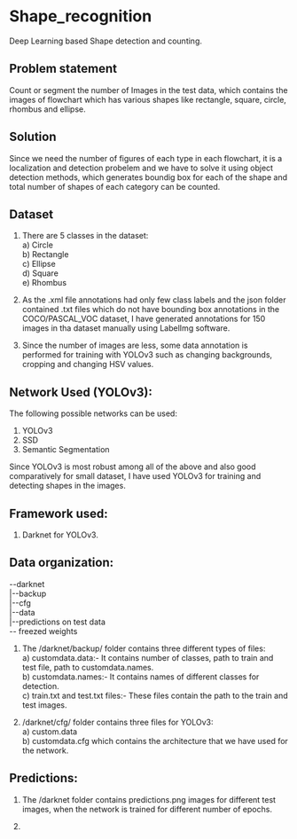 # Shape_recognition
Deep Learning based Shape detection and counting.  

## Problem statement
Count or segment the number of Images in the test data, which contains the images of flowchart which has various shapes like
rectangle, square, circle, rhombus and ellipse.   

## Solution
Since we need the number of figures of each type in each flowchart, it is a localization and detection probelem and we have to solve it using object detection methods, which generates boundig box for each of the shape and total number of shapes of each category can be counted.  

## Dataset  

1. There are 5 classes in the dataset:  
a) Circle  
b) Rectangle  
c) Ellipse  
d) Square  
e) Rhombus  

2. As the .xml file annotations had only few class labels and the json folder contained .txt files which do not have bounding box annotations in the COCO/PASCAL_VOC dataset, I have generated annotations for 150 images in tha dataset manually using LabelImg software.  

3. Since the number of images are less, some data annotation is performed for training with YOLOv3 such as changing backgrounds, cropping and changing HSV values.  

## Network Used (YOLOv3):  

The following possible networks can be used:  

1. YOLOv3  
2. SSD  
3. Semantic Segmentation  

Since YOLOv3 is most robust among all of the above and also good comparatively for small dataset, I have used YOLOv3 for training and detecting shapes in the images.  

## Framework used:  

1. Darknet for YOLOv3.  

## Data organization:  

--darknet  
 |--backup  
  |--cfg  
   |--data  
    |--predictions on test data  
-- freezed weights   

1. The /darknet/backup/ folder contains three different types of files:  
   a) customdata.data:- It contains number of classes, path to train and test file, path to customdata.names.  
   b) customdata.names:- It contains names of different classes for detection.  
   c) train.txt and test.txt files:- These files contain the path to the train and test images.  
   
2. /darknet/cfg/ folder contains three files for YOLOv3:  
  a) custom.data  
  b) customdata.cfg which contains the architecture that we have used for the network.  
  
## Predictions:  

1. The /darknet folder contains predictions.png images for different test images, when the network is trained for different number of epochs.  

2. 
    
  


